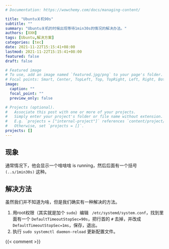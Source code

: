 ```yaml
---
# Documentation: https://wowchemy.com/docs/managing-content/

title: "Ubuntu关机90s"
subtitle: ""
summary: "Ubuntu关机的时候出现等待1min30s的情况的解决办法。"
authors: [XXH]
tags: [Ubuntu,解决方案]
categories: [tec]
date: 2021-11-22T15:15:41+08:00
lastmod: 2021-11-22T15:15:41+08:00
featured: false
draft: false

# Featured image
# To use, add an image named `featured.jpg/png` to your page's folder.
# Focal points: Smart, Center, TopLeft, Top, TopRight, Left, Right, BottomLeft, Bottom, BottomRight.
image:
  caption: ""
  focal_point: ""
  preview_only: false

# Projects (optional).
#   Associate this post with one or more of your projects.
#   Simply enter your project's folder or file name without extension.
#   E.g. `projects = ["internal-project"]` references `content/project/deep-learning/index.md`.
#   Otherwise, set `projects = []`.
projects: []
---
```


## 现象

通常情况下，他会显示一个啥啥啥 is running，然后后面有一个括号 `(..s/1min30s)` 这种。

## 解决方法

虽然我们并不知道为啥，但是我们确实有一种解决的方法。

1. 用root权限（其实就是加个 `sudo`）编辑 ` /etc/systemd/system.conf`，找到里面有一个 `DefaultTimeoutStopSec=90s`，把行首的 `#` 去掉，并改成 `DefaultTimeoutStopSec=1ms`，保存，退出。
2. 执行 `sudo systemctl daemon-reload` 更新配置文件。

{{< comment >}}
